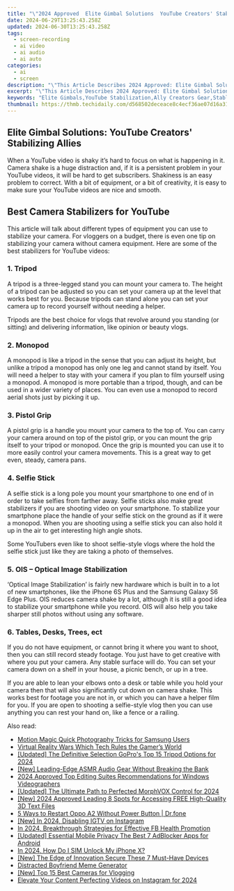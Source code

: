 ```yaml
---
title: "\"2024 Approved  Elite Gimbal Solutions  YouTube Creators' Stabilizing Allies\""
date: 2024-06-29T13:25:43.258Z
updated: 2024-06-30T13:25:43.258Z
tags: 
  - screen-recording
  - ai video
  - ai audio
  - ai auto
categories: 
  - ai
  - screen
description: "\"This Article Describes 2024 Approved: Elite Gimbal Solutions: YouTube Creators' Stabilizing Allies\""
excerpt: "\"This Article Describes 2024 Approved: Elite Gimbal Solutions: YouTube Creators' Stabilizing Allies\""
keywords: "Elite Gimbals,YouTube Stabilization,Ally Creators Gear,Stable Video Tech,Elite Video Solutions,Creator Support Tools,Professional Gimbal Aid"
thumbnail: https://thmb.techidaily.com/d568502deceace8c4ecf36ae07d16a3133e76d13956dfbeb425d156edf1af5a5.png
---
```


## Elite Gimbal Solutions: YouTube Creators' Stabilizing Allies

When a YouTube video is shaky it’s hard to focus on what is happening in it. Camera shake is a huge distraction and, if it is a persistent problem in your YouTube videos, it will be hard to get subscribers. Shakiness is an easy problem to correct. With a bit of equipment, or a bit of creativity, it is easy to make sure your YouTube videos are nice and smooth.

## Best Camera Stabilizers for YouTube

This article will talk about different types of equipment you can use to stabilize your camera. For vloggers on a budget, there is even one tip on stabilizing your camera without camera equipment. Here are some of the best stabilizers for YouTube videos:

### 1\. Tripod

A tripod is a three-legged stand you can mount your camera to. The height of a tripod can be adjusted so you can set your camera up at the level that works best for you. Because tripods can stand alone you can set your camera up to record yourself without needing a helper.

Tripods are the best choice for vlogs that revolve around you standing (or sitting) and delivering information, like opinion or beauty vlogs.

### 2\. Monopod

A monopod is like a tripod in the sense that you can adjust its height, but unlike a tripod a monopod has only one leg and cannot stand by itself. You will need a helper to stay with your camera if you plan to film yourself using a monopod. A monopod is more portable than a tripod, though, and can be used in a wider variety of places. You can even use a monopod to record aerial shots just by picking it up.

### 3\. Pistol Grip

A pistol grip is a handle you mount your camera to the top of. You can carry your camera around on top of the pistol grip, or you can mount the grip itself to your tripod or monopod. Once the grip is mounted you can use it to more easily control your camera movements. This is a great way to get even, steady, camera pans.

### 4\. Selfie Stick

A selfie stick is a long pole you mount your smartphone to one end of in order to take selfies from farther away. Selfie sticks also make great stabilizers if you are shooting video on your smartphone. To stabilize your smartphone place the handle of your selfie stick on the ground as if it were a monopod. When you are shooting using a selfie stick you can also hold it up in the air to get interesting high angle shots.

Some YouTubers even like to shoot selfie-style vlogs where the hold the selfie stick just like they are taking a photo of themselves.

### 5\. OIS – Optical Image Stabilization

‘Optical Image Stabilization’ is fairly new hardware which is built in to a lot of new smartphones, like the iPhone 6S Plus and the Samsung Galaxy S6 Edge Plus. OIS reduces camera shake by a lot, although it is still a good idea to stabilize your smartphone while you record. OIS will also help you take sharper still photos without using any software.

### 6\. Tables, Desks, Trees, ect

If you do not have equipment, or cannot bring it where you want to shoot, then you can still record steady footage. You just have to get creative with where you put your camera. Any stable surface will do. You can set your camera down on a shelf in your house, a picnic bench, or up in a tree.

If you are able to lean your elbows onto a desk or table while you hold your camera then that will also significantly cut down on camera shake. This works best for footage you are not in, or which you can have a helper film for you. If you are open to shooting a selfie-style vlog then you can use anything you can rest your hand on, like a fence or a railing.

<ins class="adsbygoogle"
     style="display:block"
     data-ad-format="autorelaxed"
     data-ad-client="ca-pub-7571918770474297"
     data-ad-slot="1223367746"></ins>

<ins class="adsbygoogle"
     style="display:block"
     data-ad-format="autorelaxed"
     data-ad-client="ca-pub-7571918770474297"
     data-ad-slot="1223367746"></ins>



<ins class="adsbygoogle"
     style="display:block"
     data-ad-client="ca-pub-7571918770474297"
     data-ad-slot="8358498916"
     data-ad-format="auto"
     data-full-width-responsive="true"></ins>


<span class="atpl-alsoreadstyle">Also read:</span>
<div><ul>
<li><a href="https://fox-hovers.techidaily.com/motion-magic-quick-photography-tricks-for-samsung-users/"><u>Motion Magic  Quick Photography Tricks for Samsung Users</u></a></li>
<li><a href="https://fox-hovers.techidaily.com/virtual-reality-wars-which-tech-rules-the-gamers-world/"><u>Virtual Reality Wars  Which Tech Rules the Gamer’s World</u></a></li>
<li><a href="https://fox-hovers.techidaily.com/updated-the-definitive-selection-gopros-top-15-tripod-options-for-2024/"><u>[Updated] The Definitive Selection  GoPro's Top 15 Tripod Options for 2024</u></a></li>
<li><a href="https://fox-hovers.techidaily.com/new-leading-edge-asmr-audio-gear-without-breaking-the-bank/"><u>[New] Leading-Edge ASMR Audio Gear Without Breaking the Bank</u></a></li>
<li><a href="https://fox-hovers.techidaily.com/2024-approved-top-editing-suites-recommendations-for-windows-videographers/"><u>2024 Approved  Top Editing Suites  Recommendations for Windows Videographers</u></a></li>
<li><a href="https://fox-hovers.techidaily.com/updated-the-ultimate-path-to-perfected-morphvox-control-for-2024/"><u>[Updated] The Ultimate Path to Perfected MorphVOX Control for 2024</u></a></li>
<li><a href="https://fox-hovers.techidaily.com/new-2024-approved-leading-8-spots-for-accessing-free-high-quality-3d-text-files/"><u>[New] 2024 Approved  Leading 8 Spots for Accessing FREE High-Quality 3D Text Files</u></a></li>
<li><a href="https://phone-solutions.techidaily.com/5-ways-to-restart-oppo-a2-without-power-button-drfone-by-drfone-reset-android-reset-android/"><u>5 Ways to Restart Oppo A2 Without Power Button | Dr.fone</u></a></li>
<li><a href="https://instagram-clips.techidaily.com/new-in-2024-disabling-igtv-on-instagram/"><u>[New] In 2024, Disabling IGTV on Instagram</u></a></li>
<li><a href="https://extra-resources.techidaily.com/in-2024-breakthrough-strategies-for-effective-fb-health-promotion/"><u>In 2024, Breakthrough Strategies for Effective FB Health Promotion</u></a></li>
<li><a href="https://youtube-videos.techidaily.com/updated-essential-mobile-privacy-the-best-7-adblocker-apps-for-android/"><u>[Updated] Essential Mobile Privacy  The Best 7 AdBlocker Apps for Android</u></a></li>
<li><a href="https://sim-unlock.techidaily.com/in-2024-how-do-i-sim-unlock-my-iphone-x-by-drfone-ios/"><u>In 2024, How Do I SIM Unlock My iPhone X?</u></a></li>
<li><a href="https://some-guidance.techidaily.com/new-the-edge-of-innovation-secure-these-7-must-have-devices/"><u>[New] The Edge of Innovation  Secure These 7 Must-Have Devices</u></a></li>
<li><a href="https://meme-emoji.techidaily.com/distracted-boyfriend-meme-generator/"><u>Distracted Boyfriend Meme Generator</u></a></li>
<li><a href="https://vp-tips.techidaily.com/new-top-15-best-cameras-for-vlogging/"><u>[New] Top 15 Best Cameras for Vlogging</u></a></li>
<li><a href="https://instagram-video-files.techidaily.com/elevate-your-content-perfecting-videos-on-instagram-for-2024/"><u>Elevate Your Content  Perfecting Videos on Instagram for 2024</u></a></li>
</ul></div>

